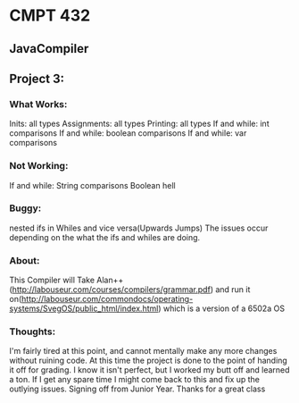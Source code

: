 # CMPT 432
## JavaCompiler

## Project 3:

### What Works:
Inits: all types
Assignments: all types
Printing: all types
If and while: int comparisons 
If and while: boolean comparisons
If and while: var comparisons

### Not Working:
If and while: String comparisons
Boolean hell

### Buggy:
nested ifs in Whiles and vice versa(Upwards Jumps)
The issues occur depending on the what the ifs and whiles are doing.

### About:
This Compiler will Take Alan++(http://labouseur.com/courses/compilers/grammar.pdf)
and run it on(http://labouseur.com/commondocs/operating-systems/SvegOS/public_html/index.html)
which is a version of a 6502a OS


### Thoughts:
I'm fairly tired at this point, and cannot mentally make any more changes without ruining code.
At this time the project is done to the point of handing it off for grading.
I know it isn't perfect, but I worked my butt off and learned a ton.
If I get any spare time I might come back to this and fix up the outlying issues.
Signing off from Junior Year.
Thanks for a great class